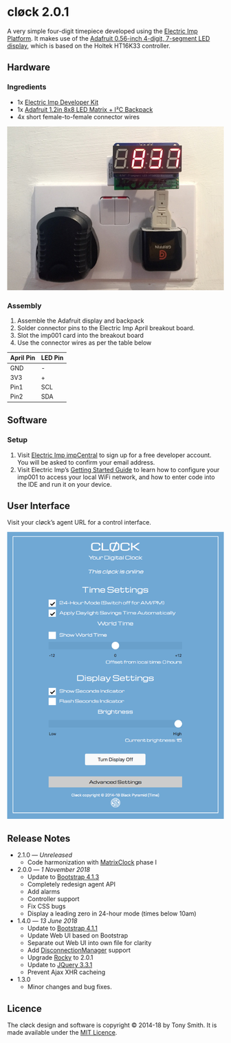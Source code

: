 # cløck 2.0.1 #

A very simple four-digit timepiece developed using the [Electric Imp Platform](https://electricimp.com). It makes use of the [Adafruit 0.56-inch 4-digit, 7-segment LED display](http://www.adafruit.com/products/878), which is based on the Holtek HT16K33 controller.

## Hardware ##

### Ingredients ###

- 1x [Electric Imp Developer Kit](https://developer.electricimp.com/gettingstarted/devkits)
- 1x [Adafruit 1.2in 8x8 LED Matrix + I&sup2;C Backpack](https://www.adafruit.com/products/1856)
- 4x short female-to-female connector wires

![cløck](images/pic01.jpg)

### Assembly ###

1. Assemble the Adafruit display and backpack
1. Solder connector pins to the Electric Imp April breakout board.
1. Slot the imp001 card into the breakout board
1. Use the connector wires as per the table below

| April Pin | LED Pin |
| --- | --- |
| GND | - |
| 3V3 | + |
| Pin1 | SCL |
| Pin2 | SDA |

## Software ##

### Setup ###

1. Visit [Electric Imp impCentral](https://impcentral.electricimp.com/login/) to sign up for a free developer account. You will be asked to confirm your email address.
2. Visit Electric Imp’s [Getting Started Guide](https://developer.electricimp.com/gettingstarted/blinkup) to learn how to configure your imp001 to access your local WiFi network, and how to enter code into the IDE and run it on your device.

## User Interface ##

Visit your cløck’s agent URL for a control interface.

![cløck UI](images/grab01.png)

## Release Notes ##

- 2.1.0 &mdash; *Unreleased*
    - Code harmonization with [MatrixClock](https://github.com/smittytone/MatrixClock) phase I
- 2.0.0 &mdash; *1 November 2018*
    - Update to [Bootstrap 4.1.3](https://getbootstrap.com/)
    - Completely redesign agent API
    - Add alarms
    - Controller support
    - Fix CSS bugs
    - Display a leading zero in 24-hour mode (times below 10am)
- 1.4.0 &mdash; *13 June 2018*
    - Update to [Bootstrap 4.1.1](https://getbootstrap.com/)
    - Update Web UI based on Bootstrap
    - Separate out Web UI into own file for clarity
    - Add [DisconnectionManager](https://github.com/smittytone/generic/blob/master/disconnect.nut) support
    - Upgrade [Rocky](https://developer.electricimp.com/libraries/utilities/rocky) to 2.0.1
    - Update to [JQuery 3.3.1](https://jquery.com)
    - Prevent Ajax XHR cacheing
- 1.3.0
    - Minor changes and bug fixes.

## Licence ##

The cløck design and software is copyright &copy; 2014-18 by Tony Smith. It is made available under the [MIT Licence](./LICENSE).
